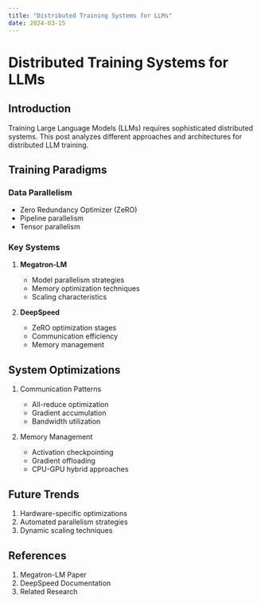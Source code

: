 ```yaml
---
title: "Distributed Training Systems for LLMs"
date: 2024-03-15
---
```


# Distributed Training Systems for LLMs

## Introduction

Training Large Language Models (LLMs) requires sophisticated distributed systems. This post analyzes different approaches and architectures for distributed LLM training.

## Training Paradigms

### Data Parallelism
- Zero Redundancy Optimizer (ZeRO)
- Pipeline parallelism
- Tensor parallelism

### Key Systems

1. **Megatron-LM**
   - Model parallelism strategies
   - Memory optimization techniques
   - Scaling characteristics

2. **DeepSpeed**
   - ZeRO optimization stages
   - Communication efficiency
   - Memory management

## System Optimizations

1. Communication Patterns
   - All-reduce optimization
   - Gradient accumulation
   - Bandwidth utilization

2. Memory Management
   - Activation checkpointing
   - Gradient offloading
   - CPU-GPU hybrid approaches

## Future Trends

1. Hardware-specific optimizations
2. Automated parallelism strategies
3. Dynamic scaling techniques

## References

1. Megatron-LM Paper
2. DeepSpeed Documentation
3. Related Research 